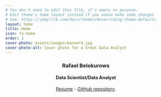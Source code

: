 ```yaml
---
# You don't need to edit this file, it's empty on purpose.
# Edit theme's home layout instead if you wanna make some changes
# See: https://jekyllrb.com/docs/themes/#overriding-theme-defaults
layout: home
title: Home
icon: fa-home
order: 1
cover-photo: assets/images/banner4.jpg
cover-photo-alt: Cover photo for a Great Data Analyst
---
```

<header>
  <h3 class="alt"><strong>Rafael Belokurows</strong></h3> 
  <h4 class="alt"><strong>Data Scientist/Data Analyst</strong></h4>
  <p><a href="/assets/CV Rafael Belokurows - May 23.pdf">Resume</a> - <a href="https://github.com/rafabelokurows/">GitHub repository</a>.</p>
</header>
